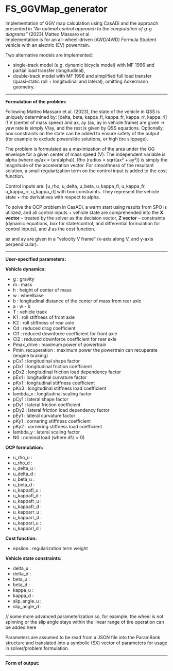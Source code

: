 # FS_GGVMap_generator

Implementation of GGV map calculation using CasADi and the approach presented in *“An optimal control approach to the computation of g-g diagrams”* (2023) Matteo Massaro et al.  
Implementation is for an all-wheel-driven (AWD/4WD) Formula Student vehicle with an electric (EV) powertrain.

Two alternative models are implemented:  
   - single-track model (e.g. dynamic bicycle model) with MF 1996 and partial load transfer (longitudinal),  
   - double-track model with MF 1996 and simplified full load transfer (quasi-static roll + longitudinal and lateral), omitting Ackermann geometry.  

---

**Formulation of the problem:**  

Following Matteo Massaro et al. (2023), the state of the vehicle in QSS is uniquely determined by: [delta, beta, kappa_fl, kappa_fr, kappa_rr, kappa_rl] if V (center of mass speed) and ax, ay (ax, ay in vehicle frame) are given → yaw rate is simply V/ay, and the rest is given by QSS equations. Optionally, box constraints on the state can be added to ensure safety of the output (for example to exclude powerslide solutions, or high tire slippage).  

The problem is formulated as a maximization of the area under the GG envelope for a given center of mass speed (V). The independent variable is alpha (where ay/ax = tan(alpha)). Rho (radius = sqrt(ax² + ay²)) is simply the magnitude of the acceleration vector. For smoothness of the resultant solution, a small regularization term on the control input is added to the cost function.  

Control inputs are: [u_rho, u_delta, u_beta, u_kappa_fl, u_kappa_fr, u_kappa_rr, u_kappa_rl] with box constraints. They represent the vehicle state + rho derivatives with respect to alpha.  

To solve the OCP problem in CasADi, a warm start using results from SPO is utilized, and all control inputs + vehicle state are comprehended into the **X vector** – treated by the solver as the decision vector, **Z vector** – constraints (dynamic equations, box for state/control, and differential formulation for control inputs), and **J** as the cost function.  

ax and ay are given in a "velocity V frame" (x-axis along V, and y-axis perpendicular).  

---

**User-specified parameters:**  

**Vehicle dynamics:**  
- g : gravity  
- m : mass  
- h : height of center of mass  
- w : wheelbase  
- b : longitudinal distance of the center of mass from rear axle  
- a : w - b  
- T : vehicle track  
- K1 : roll stiffness of front axle  
- K2 : roll stiffness of rear axle  
- Cd : reduced drag coefficient  
- Cl1 : reduced downforce coefficient for front axle  
- Cl2 : reduced downforce coefficient for rear axle  
- Pmax_drive : maximum power of powertrain  
- Pmin_recuperation : maximum power the powertrain can recuperate (engine braking)  
- pCx1 : longitudinal shape factor  
- pDx1 : longitudinal friction coefficient  
- pDx2 : longitudinal friction load dependency factor  
- pEx1 : longitudinal curvature factor  
- pKx1 : longitudinal stiffness coefficient  
- pKx3 : longitudinal stiffness load coefficient  
- lambda_x : longitudinal scaling factor  
- pCy1 : lateral shape factor  
- pDy1 : lateral friction coefficient  
- pDy2 : lateral friction load dependency factor  
- pEy1 : lateral curvature factor  
- pKy1 : cornering stiffness coefficient  
- pKy2 : cornering stiffness load coefficient  
- lambda_y : lateral scaling factor  
- N0 : nominal load (where dfz = 0)  

**OCP formulation:**  
- u_rho_u :  
- u_rho_d :  
- u_delta_u :  
- u_delta_d :  
- u_beta_u :  
- u_beta_d :  
- u_kappafl_u :  
- u_kappafl_d :  
- u_kappafr_u :  
- u_kappafr_d :  
- u_kapparr_u :  
- u_kapparr_d :  
- u_kapparl_u :  
- u_kapparl_d :  

**Cost function:**  
- epsilon : regularization term weight  

**Vehicle state constraints:**  
- delta_u :  
- delta_d :  
- beta_u :  
- beta_d :  
- kappa_u :  
- kappa_d :  
- slip_angle_u :  
- slip_angle_d :  

// some more advanced parameterization so, for example, the wheel is not spinning or the slip angle stays within the linear range of tire operation can be added here  

Parameters are assumed to be read from a JSON file into the ParamBank structure and translated into a symbolic (SX) vector of parameters for usage in solver/problem formulation.  

---

**Form of output:**  

  
